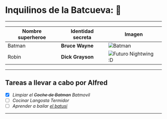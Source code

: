 # Inquilinos de la Batcueva: :bat:
***

|Nombre superheroe |Identidad secreta | Imagen       |
|----------------- |----------------- |------------- |
|Batman            |**Bruce Wayne**   |![Batman](https://mural.uv.es/franpevi/batman.jpg)
|Robin             |**Dick Grayson**  |![Futuro Nightwing :D](https://mural.uv.es/franpevi/robin.jpg)

***
## Tareas a llevar a cabo por Alfred
- [x] *Limpiar el ~~Coche de Batman~~ Batmovil*
- [ ] *Cocinar Langosta Termidor*
- [ ] *Aprender a bailar [el batusi](https://youtu.be/wnoBD1OPUX4)*

***

